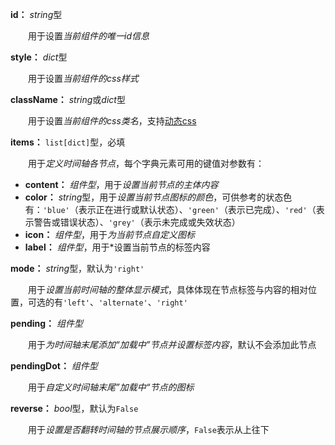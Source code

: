 **id：** *string*型

　　用于设置*当前组件的唯一id信息*

**style：** *dict*型

　　用于设置*当前组件的css样式*

**className：** *string*或*dict*型

　　用于设置*当前组件的css类名*，支持[动态css](/advanced-classname)

**items：** `list[dict]`型，必填

　　用于*定义时间轴各节点*，每个字典元素可用的键值对参数有：

- **content：** *组件型*，用于*设置当前节点的主体内容*
- **color：** *string*型，用于*设置当前节点图标的颜色*，可供参考的状态色有：`'blue'`（表示正在进行或默认状态）、`'green'`（表示已完成）、`'red'`（表示警告或错误状态）、`'grey'`（表示未完成或失效状态）
- **icon：** *组件型*，用于*为当前节点自定义图标*
- **label：** *组件型*，用于*设置当前节点的标签内容

**mode：** *string*型，默认为`'right'`

　　用于*设置当前时间轴的整体显示模式*，具体体现在节点标签与内容的相对位置，可选的有`'left'`、`'alternate'`、`'right'`

**pending：** *组件型*

　　用于*为时间轴末尾添加“加载中”节点并设置标签内容*，默认不会添加此节点

**pendingDot：** *组件型*

　　用于*自定义时间轴末尾”加载中“节点的图标*

**reverse：** *bool*型，默认为`False`

　　用于*设置是否翻转时间轴的节点展示顺序*，`False`表示从上往下